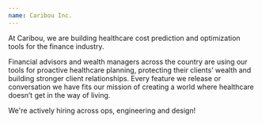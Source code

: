 ```yaml
---
name: Caribou Inc.
---
```


At Caribou, we are building healthcare cost prediction and optimization tools for the finance industry.

Financial advisors and wealth managers across the country are using our tools for proactive healthcare planning, protecting their clients’ wealth and building stronger client relationships. Every feature we release or conversation we have fits our mission of creating a world where healthcare doesn’t get in the way of living.

We're actively hiring across ops, engineering and design!
